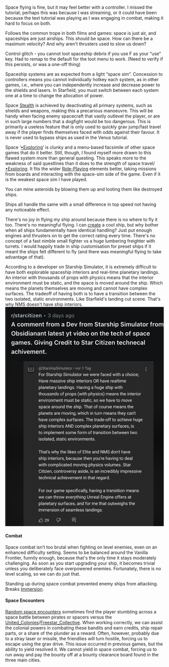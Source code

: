 Space flying is fine, but it may feel better with a controller. I missed the tutorial; perhaps this was because I was streaming, or it could have been because the text tutorial was playing as I was engaging in combat, making it hard to focus on both.

Follows the common trope in both films and games: space is just air, and spaceships are just airships.
	This should be space. How can there be a maximum velocity? And why aren't thrusters used to slow us down?

Control glitch - you cannot loot spaceship debris if you use F as your “use” key. Had to remap to the default for the loot menu to work. (Need to verify if this persists, or was a one-off thing)

Spaceship systems are as expected from a light “space sim”. Concession to controllers means you cannot individually hotkey each system, as in other games, i.e., where you can independently increase and decrease power to the shields and lasers. In Starfield, you must switch between each system one at a time to change the allocation of power.

Space [Stealth](Stealth.md) is achieved by deactivating all primary systems, such as shields and weapons, making this a precarious manoeuvre. This will be handy when facing enemy spacecraft that vastly outlevel the player, or are in such large numbers that a dogfight would be too dangerous.
	This is primarily a useless feature that is only used to quickly grav jump/fast travel away if the player finds themselves faced with odds against their favour. It is never used to bypass ships as used in the Venus tutorial.

Space ‘[•Exploring](../Exploring/•Exploring.md)’ is clunky and a menu-based facsimile of other space games that do it better. Still, though, I found myself more drawn to this flawed system more than general questing. 
	This speaks more to the weakness of said questlines than it does to the strength of space travel/[•Exploring](../Exploring/•Exploring.md).
It fits the wider [Role-Playing](Role-Playing.md) elements better, taking missions from boards and interacting with the space-sim side of the game. Even if it is the weakest space sim I have played. 

You can mine asteroids by blowing them up and looting them like destroyed ships.

Ships all handle the same with a small difference in top speed not having any noticeable effect.

There's no joy in flying my ship around because there is no where to fly it too. There's no meaningful flying. I can [create](Ship_Building.md) a cool ship, but why bother when all ships fundamentally have identical handling? Just put enough engines and thrusters on to get the correct rating every time. There's no concept of a fast nimble small fighter vs a huge lumbering freighter with turrets. I would happily trade in ship customisation for preset ships if it meant the ships felt different to fly (and there was meaningful flying to take advantage of that).

According to a developer on Starship Simulator, it is extremely difficult to have both explorable spaceship interiors and real-time planetary landings. An interior with thousands of props with physics means that the interior environment must be static, and the space is moved around the ship. Which means the planets themselves are moving and cannot have complex surfaces. The tradeoff of having both is to have a transition between the two isolated, static environments. Like Starfield's landing cut scene. That's why NMS doesn't have ship interiors.
![CCD2A22C-07F2-42BF-B683-63C42273DF63_1_201_a](../Images/CCD2A22C-07F2-42BF-B683-63C42273DF63_1_201_a.jpeg)

#### Combat
Space combat isn’t too brutal when fighting on level enemies, even on an enhanced difficulty setting. Seems to be balanced around the Vanilla Frontier, funnily enough, because that's the only time it stays moderately challenging. As soon as you start upgrading your ship, it becomes trivial unless you deliberately face overpowered enemies. Fortunately, there is no level scaling, so we can do just that.

Standing up during space combat prevented enemy ships from attacking. Breaks [Immersion](../Presentation/Immersion.md).
#### Space Encounters
[Random space encounters](../Exploring/Random_Encounters.md) sometimes find the player stumbling across a space battle between pirates or spacers versus the [United_Colonies](../Factions/United_Colonies.md)/[Freestar_Collective](../Factions/Freestar_Collective.md). 
When working correctly, we can assist the colonial powers in combating these bandits and earn credits, ship repair parts, or a share of the plunder as a reward. Often, however, probably due to a stray laser or missile, the friendlies will turn hostile, forcing us to escape using the grav drive. This issue occurred in previous games, but the ability to yield resolved it. 
We cannot yield in space combat, forcing us to run away and pay the bounty off at a bounty clearance board found in the three main cities.

